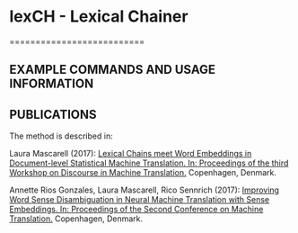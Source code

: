 # lexCH - Lexical Chainer
==========================



EXAMPLE COMMANDS AND USAGE INFORMATION
--------------------------------------


PUBLICATIONS
------------
The method is described in:

Laura Mascarell (2017): [Lexical Chains meet Word Embeddings in Document-level Statistical Machine Translation. In: Proceedings of the third Workshop on Discourse in Machine Translation.](http://www.aclweb.org/anthology/W17-4813) Copenhagen, Denmark.

Annette Rios Gonzales, Laura Mascarell, Rico Sennrich (2017): [Improving Word Sense Disambiguation in Neural Machine Translation with Sense Embeddings. In: Proceedings of the Second Conference on Machine Translation.](http://www.aclweb.org/anthology/W17-4702) Copenhagen, Denmark.
